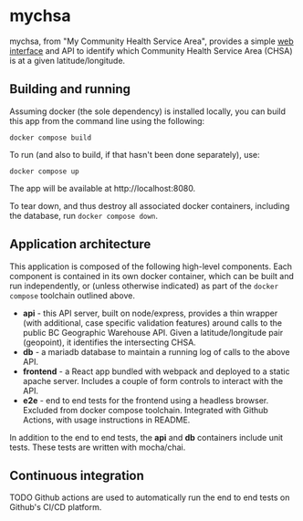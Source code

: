 # mychsa

mychsa, from "My Community Health Service Area", provides a simple [web
interface](/e2e) and API to identify which Community Health Service Area (CHSA)
is at a given latitude/longitude.

## Building and running

Assuming docker (the sole dependency) is installed locally, you can
build this app from the command line using the following:

    docker compose build

To run (and also to build, if that hasn't been done separately), use:

    docker compose up

The app will be available at http://localhost:8080.    

To tear down, and thus destroy all associated docker containers,
including the database, run `docker compose down`.

## Application architecture

This application is composed of the following high-level components. Each component
is contained in its own docker container, which can be built and run
independently, or (unless otherwise indicated) as part of the `docker compose` toolchain outlined above.

 - **api** - this API server, built on node/express, provides a thin wrapper
  (with additional, case specific validation features) around calls to the public BC Geographic Warehouse API. Given a latitude/longitude pair (geopoint), it identifies the intersecting CHSA.
 - **db** - a mariadb database to maintain a running log of calls to the above API.
 - **frontend** - a React app bundled with webpack and deployed to a static apache server. Includes a couple of form controls to interact with the API.
 - **e2e** - end to end tests for the frontend using a headless browser. Excluded from docker compose toolchain. Integrated with Github Actions, with usage instructions in README.

In addition to the end to end tests, the **api** and **db** containers include 
unit tests. These tests are written with mocha/chai.

## Continuous integration

TODO Github actions are used to automatically run the end to end tests on Github's CI/CD platform.
